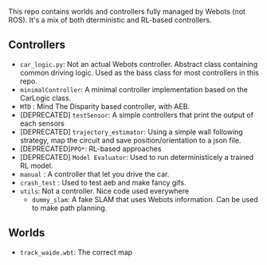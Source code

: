 

This repo contains worlds and controllers fully managed by Webots (not ROS). It's a mix of both dterministic and RL-based controllers.

## Controllers
- `car_logic.py`: Not an actual Webots controller. Abstract class containing common driving logic. Used as the bass class for most controllers in this repo.
- `minimalController`: A minimal controller implementation based on the CarLogic class.
- `MTD`        : Mind The Disparity based controller, with AEB.
- [DEPRECATED] `testSensor`:  A simple controllers that print the output of each sensors
- [DEPRECATED] `trajectory_estimator`: Using a simple wall following strategy, map the circuit and save position/orientation to a json file.
- [DEPRECATED]`PPO*`: RL-based approaches
- [DEPRECATED] `Model Evaluator`: Used to run deterministicely a trained RL model.
- `manual` : A controller that let you drive the car.
- `crash_test` : Used to test aeb and make fancy gifs.
- `utils`: Not a controller. Nice code used everywhere
  - `dummy_slam`: A fake SLAM that uses Webots information. Can be used to make path planning.

## Worlds
- `track_waide.wbt`: The correct map


